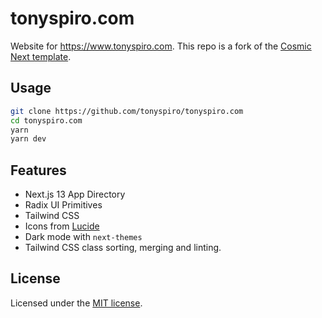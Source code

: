 # tonyspiro.com

Website for https://www.tonyspiro.com. This repo is a fork of the [Cosmic Next template](https://github.com/cosmicjs/cosmic-next-template).

## Usage

```bash
git clone https://github.com/tonyspiro/tonyspiro.com
cd tonyspiro.com
yarn
yarn dev
```

## Features

- Next.js 13 App Directory
- Radix UI Primitives
- Tailwind CSS
- Icons from [Lucide](https://lucide.dev)
- Dark mode with `next-themes`
- Tailwind CSS class sorting, merging and linting.

## License

Licensed under the [MIT license](https://github.com/tonyspiro/tonyspiro.com/blob/main/LICENSE.md).
